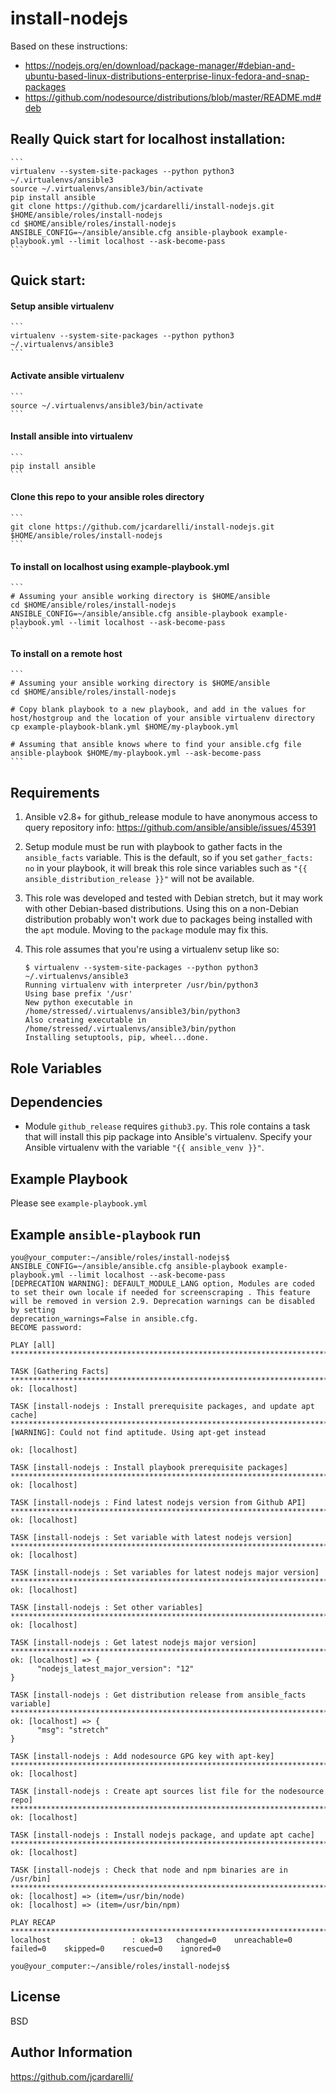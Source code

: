 # install-nodejs

Based on these instructions:
- https://nodejs.org/en/download/package-manager/#debian-and-ubuntu-based-linux-distributions-enterprise-linux-fedora-and-snap-packages
- https://github.com/nodesource/distributions/blob/master/README.md#deb

## Really Quick start for localhost installation:

    ```
    virtualenv --system-site-packages --python python3 ~/.virtualenvs/ansible3
    source ~/.virtualenvs/ansible3/bin/activate
    pip install ansible
    git clone https://github.com/jcardarelli/install-nodejs.git $HOME/ansible/roles/install-nodejs
    cd $HOME/ansible/roles/install-nodejs
    ANSIBLE_CONFIG=~/ansible/ansible.cfg ansible-playbook example-playbook.yml --limit localhost --ask-become-pass
    ```

## Quick start:

#### Setup ansible virtualenv

    ```
    virtualenv --system-site-packages --python python3 ~/.virtualenvs/ansible3
    ```

#### Activate ansible virtualenv
    ```
    source ~/.virtualenvs/ansible3/bin/activate
    ```

#### Install ansible into virtualenv
    ```
    pip install ansible
    ```

#### Clone this repo to your ansible roles directory
    ```
    git clone https://github.com/jcardarelli/install-nodejs.git $HOME/ansible/roles/install-nodejs
    ```

#### To install on localhost using example-playbook.yml
    ```
    # Assuming your ansible working directory is $HOME/ansible
    cd $HOME/ansible/roles/install-nodejs
    ANSIBLE_CONFIG=~/ansible/ansible.cfg ansible-playbook example-playbook.yml --limit localhost --ask-become-pass
    ```

#### To install on a remote host

    ```
    # Assuming your ansible working directory is $HOME/ansible
    cd $HOME/ansible/roles/install-nodejs
    
    # Copy blank playbook to a new playbook, and add in the values for host/hostgroup and the location of your ansible virtualenv directory
    cp example-playbook-blank.yml $HOME/my-playbook.yml
    
    # Assuming that ansible knows where to find your ansible.cfg file
    ansible-playbook $HOME/my-playbook.yml --ask-become-pass
    ```

## Requirements

1. Ansible v2.8+ for github_release module to have anonymous access to query repository info: https://github.com/ansible/ansible/issues/45391

1. Setup module must be run with playbook to gather facts in the `ansible_facts` variable. This is the default, so if you set `gather_facts: no` in your playbook, it will break this role since variables such as `"{{ ansible_distribution_release }}"` will not be available.

1. This role was developed and tested with Debian stretch, but it may work with other Debian-based distributions. Using this on a non-Debian distribution probably won't work due to packages being installed with the `apt` module. Moving to the `package` module may fix this.

1. This role assumes that you're using a virtualenv setup like so:

    ```
    $ virtualenv --system-site-packages --python python3 ~/.virtualenvs/ansible3
    Running virtualenv with interpreter /usr/bin/python3
    Using base prefix '/usr'
    New python executable in /home/stressed/.virtualenvs/ansible3/bin/python3
    Also creating executable in /home/stressed/.virtualenvs/ansible3/bin/python
    Installing setuptools, pip, wheel...done.
    ```

## Role Variables

## Dependencies

- Module `github_release` requires `github3.py`. This role contains a task that will install this pip package into Ansible's virtualenv. Specify your Ansible virtualenv with the variable `"{{ ansible_venv }}"`.


## Example Playbook

Please see `example-playbook.yml`

## Example `ansible-playbook` run

```console
you@your_computer:~/ansible/roles/install-nodejs$ ANSIBLE_CONFIG=~/ansible/ansible.cfg ansible-playbook example-playbook.yml --limit localhost --ask-become-pass
[DEPRECATION WARNING]: DEFAULT_MODULE_LANG option, Modules are coded to set their own locale if needed for screenscraping . This feature will be removed in version 2.9. Deprecation warnings can be disabled by setting 
deprecation_warnings=False in ansible.cfg.
BECOME password:

PLAY [all] ************************************************************************************************************************************************************************************************************************************

TASK [Gathering Facts] ************************************************************************************************************************************************************************************************************************
ok: [localhost]

TASK [install-nodejs : Install prerequisite packages, and update apt cache] *******************************************************************************************************************************************************************
[WARNING]: Could not find aptitude. Using apt-get instead

ok: [localhost]

TASK [install-nodejs : Install playbook prerequisite packages] ********************************************************************************************************************************************************************************
ok: [localhost]

TASK [install-nodejs : Find latest nodejs version from Github API] ****************************************************************************************************************************************************************************
ok: [localhost]

TASK [install-nodejs : Set variable with latest nodejs version] *******************************************************************************************************************************************************************************
ok: [localhost]

TASK [install-nodejs : Set variables for latest nodejs major version] *************************************************************************************************************************************************************************
ok: [localhost]

TASK [install-nodejs : Set other variables] ***************************************************************************************************************************************************************************************************
ok: [localhost]

TASK [install-nodejs : Get latest nodejs major version] ***************************************************************************************************************************************************************************************
ok: [localhost] => {
      "nodejs_latest_major_version": "12"
}

TASK [install-nodejs : Get distribution release from ansible_facts variable] ******************************************************************************************************************************************************************
ok: [localhost] => {
      "msg": "stretch"
}

TASK [install-nodejs : Add nodesource GPG key with apt-key] ***********************************************************************************************************************************************************************************
ok: [localhost]

TASK [install-nodejs : Create apt sources list file for the nodesource repo] ******************************************************************************************************************************************************************
ok: [localhost]

TASK [install-nodejs : Install nodejs package, and update apt cache] **************************************************************************************************************************************************************************
ok: [localhost]

TASK [install-nodejs : Check that node and npm binaries are in /usr/bin] **********************************************************************************************************************************************************************
ok: [localhost] => (item=/usr/bin/node)
ok: [localhost] => (item=/usr/bin/npm)

PLAY RECAP ************************************************************************************************************************************************************************************************************************************
localhost                  : ok=13   changed=0    unreachable=0    failed=0    skipped=0    rescued=0    ignored=0

you@your_computer:~/ansible/roles/install-nodejs$
```

## License

BSD

## Author Information

https://github.com/jcardarelli/
